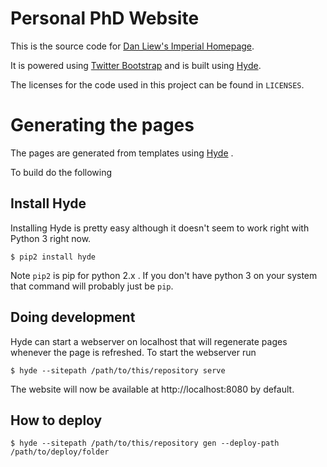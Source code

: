 Personal PhD Website
====================

This is the source code for [Dan Liew's Imperial Homepage](http://www.doc.ic.ac.uk/~dsl11).

It is powered using [Twitter Bootstrap](http://twitter.github.io/bootstrap/) and is built using
[Hyde](https://github.com/hyde/hyde).

The licenses for the code used in this project can be found in ``LICENSES``.

Generating the pages
====================

The pages are generated from templates using [Hyde](https://github.com/hyde/hyde) .

To build do the following

Install Hyde
------------
Installing Hyde is pretty easy although it doesn't seem to work right with Python 3 right now.

```
$ pip2 install hyde
```

Note `pip2` is pip for python 2.x . If you don't have python 3 on your system that command will
probably just be `pip`.

Doing development
-----------------
Hyde can start a webserver on localhost that will regenerate pages whenever the page
is refreshed. To start the webserver run

```
$ hyde --sitepath /path/to/this/repository serve
```

The website will now be available at http://localhost:8080 by default.


How to deploy
--------------

```
$ hyde --sitepath /path/to/this/repository gen --deploy-path /path/to/deploy/folder
```

